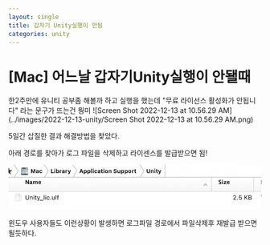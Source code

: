 ```yaml
---
layout: single
title: 갑자기 Unity실행이 안됨
categories: unity
---
```


# [Mac] 어느날 갑자기Unity실행이 안됄때

한2주만에 유니티 공부좀 해볼까 하고 실행을 했는데 "무료 라이선스 활성화가 안됩니다" 라는 문구가 뜨는건 뭥미
![Screen Shot 2022-12-13 at 10.56.29 AM](../images/2022-12-13-unity/Screen Shot 2022-12-13 at 10.56.29 AM.png)

5일간 삽질한 결과 해결방법을 찾았다.

아래 경로를 찾아가 로그 파일을 삭제하고 라이센스를 발급받으면 됨!

![unity](../images/2022-12-13-unity/unity.png)

윈도우 사용자들도 이런상황이 발생하면 로그파일 경로에서 파일삭제후 재발급 받으면 될듯하다.
